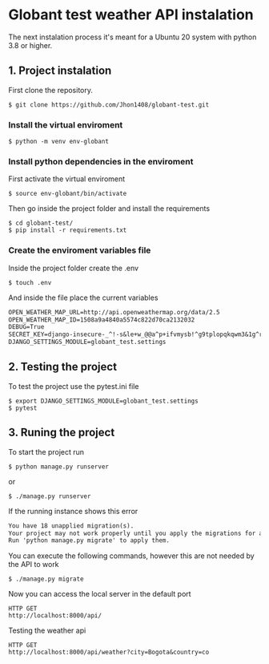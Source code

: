 # Globant test weather API instalation

The next instalation process it's meant for a Ubuntu 20 system with python 3.8 or higher.

## 1. Project instalation

First clone the repository.

```shell
$ git clone https://github.com/Jhon1408/globant-test.git
```

### Install the virtual enviroment

```shell
$ python -m venv env-globant
```

### Install python dependencies in the enviroment

First activate the virtual enviroment 

```shell
$ source env-globant/bin/activate
```

Then go inside the project folder and install the requirements

```shell
$ cd globant-test/
$ pip install -r requirements.txt
```

### Create the enviroment variables file

Inside the project folder create the .env

```shell
$ touch .env
```

And inside the file place the current variables

```txt
OPEN_WEATHER_MAP_URL=http://api.openweathermap.org/data/2.5
OPEN_WEATHER_MAP_ID=1508a9a4840a5574c822d70ca2132032
DEBUG=True
SECRET_KEY=django-insecure-_^!-s&le+w_@@a^p+ifvmysb!^g9tplopqkqwm3&1g^rlr%2wx
DJANGO_SETTINGS_MODULE=globant_test.settings
```

## 2. Testing the project

To test the project use the pytest.ini file

```shell
$ export DJANGO_SETTINGS_MODULE=globant_test.settings
$ pytest
```

## 3. Runing the project

To start the project run

```shell
$ python manage.py runserver
```

or

```shell
$ ./manage.py runserver
```

If the running instance shows this error

```txt
You have 18 unapplied migration(s). 
Your project may not work properly until you apply the migrations for app(s): admin, auth, contenttypes, sessions.
Run 'python manage.py migrate' to apply them.
```

You can execute the following commands, however this are not needed by the API to work

```shell
$ ./manage.py migrate
```

Now you can access the local server in the default port

```
HTTP GET
http://localhost:8000/api/
```

Testing the weather api

```
HTTP GET
http://localhost:8000/api/weather?city=Bogota&country=co
```

